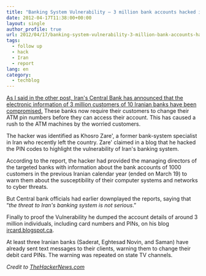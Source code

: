 ```yaml
---
title: "Banking System Vulnerability – 3 million bank accounts hacked in Iran [Updated]"
date: 2012-04-17T11:38:00+00:00
layout: single
author_profile: true
url: 2012/04/17/banking-system-vulnerability-3-million-bank-accounts-hacked-in-iran-updated/
tags:
  - follow up
  - hack
  - Iran
  - report
lang: en
category: 
  - techblog
---
```

<a href="/2012/04/hacker-divulges-data-on-10-iranian.html" target="_blank">As I said in the other post, Iran's Central Bank has announced that the electronic information of 3 million customers of 10 Iranian banks have been compromised.</a> These banks now require their customers to change their ATM pin numbers before they can access their account. This has caused a rush to the ATM machines by the worried customers. 

The hacker was identified as Khosro Zare', a former bank-system specialist in Iran who recently left the country. Zare' claimed in a blog that he hacked the PIN codes to highlight the vulnerability of Iran's banking system. 

According to the report, the hacker had provided the managing directors of the targeted banks with information about the bank accounts of 1000 customers in the previous Iranian calendar year (ended on March 19) to warn them about the susceptibility of their computer systems and networks to cyber threats. 

But Central bank officials had earlier downplayed the reports, saying that “_the threat to Iran's banking system is not serious_.” 

Finally to proof the Vulnerability he dumped the account details of around 3 million individuals, including card numbers and PINs, on his blog [ircard.blogspot.ca](http://ircard.blogspot.ca/). 

At least three Iranian banks (Saderat, Eghtesad Novin, and Saman) have already sent text messages to their clients, warning them to change their debit card PINs. The warning was repeated on state TV channels. 

_Credit to <a href="http://thehackernews.com/" target="_blank">TheHackerNews.com</a>_
